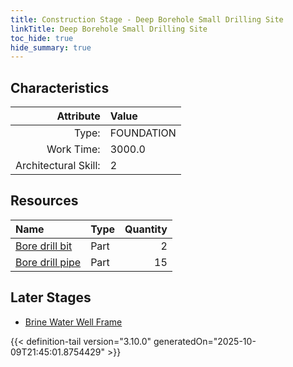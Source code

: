 ```yaml
---
title: Construction Stage - Deep Borehole Small Drilling Site
linkTitle: Deep Borehole Small Drilling Site
toc_hide: true
hide_summary: true
---
```

<!-- This is generated by the MarsSim HelpGenertor, do not edit. -->

## Characteristics

| Attribute      | Value |
|--------:|:------|
|Type:|FOUNDATION|
|Work Time:|3000.0|
|Architectural Skill:|2|

## Resources

| Name | Type | Quantity |
|:-----|:-----|-----:|
|[Bore drill bit](/docs/definitions/part/bore-drill-bit)|Part|2|
|[Bore drill pipe](/docs/definitions/part/bore-drill-pipe)|Part|15|

## Later Stages
- [Brine Water Well Frame](/docs/definitions/construction/brine-water-well-frame)



{{< definition-tail version="3.10.0" generatedOn="2025-10-09T21:45:01.8754429" >}}

